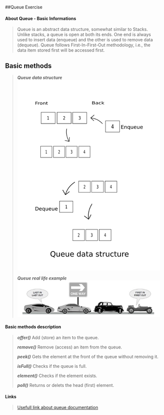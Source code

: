 ##Queue Exercise

#### About Queue - Basic Informations
> Queue is an abstract data structure, somewhat similar to Stacks. Unlike stacks, a queue is open at both its ends. 
> One end is always used to insert data (enqueue) and the other is used to remove data (dequeue). 
> Queue follows First-In-First-Out methodology, i.e., the data item stored first will be accessed first.

## Basic methods 
> _***Queue data structure***_
> ![Queue data structure](../resources/images/queue-data-structure.png)
>
>
> _***Queue real life example***_
> ![Queue-Real life example](../resources/images/queue-example.png)
>
>
#### Basic methods description
> _***offer()***_
> Add (store) an item to the queue.
>
> _***remove()***_ 
> Remove (access) an item from the queue.
>
> _***peek()***_ 
> Gets the element at the front of the queue without removing it.
>
> _***isFull()***_ 
> Checks if the queue is full.
>
> _***element()***_ 
> Checks if the element exists.
>
> _***poll()***_ 
> Returns or delets the head (first) element.
>


#### Links
> [Usefull link about queue documentation](https://www.softwaretestinghelp.com/java-queue-interface/#:~:text=A%20queue%20is%20a%20linear,and%20removed%20from%20the%20front.)

